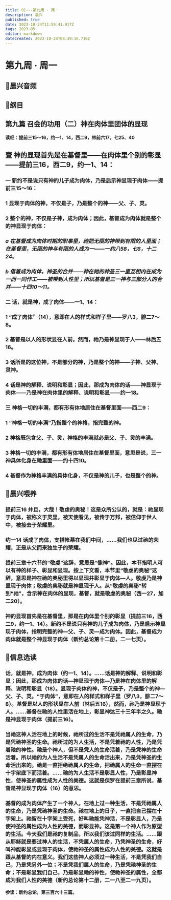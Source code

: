 ```yaml
---
title: 01---第九周 · 周一
description: 晨兴
published: true
date: 2023-10-24T11:59:41.917Z
tags: 2023-05
editor: markdown
dateCreated: 2023-10-24T08:39:16.710Z
---
```


# 第九周 · 周一
## 🎵晨兴音频

## 📖纲目

## 第九篇 召会的功用（二）神在肉体里团体的显现

**读经：提前三15～16，约一1、14，西二9，林前六17，七25、40**

## 壹  神的显现首先是在基督里——在肉体里个别的彰显——提前三16，西二9，约一1、14：

### 一  新约不是说只有神的儿子成为肉体，乃是启示神显现于肉体——提前三15～16：

### 1  显现于肉体的神，不仅是子，乃是整个的神——父、子、灵。

### 2  整个的神，不仅是子神，成为肉体；因此，基督成为肉体就是整个的神显现于肉体：

### *a  在基督成为肉体时期的职事里，祂把无限的神带到有限的人里面；在基督里，无限的神与有限的人成为一——一约八58，七6，十二24。*

### *b  借着成为肉体，神圣的合并——神在祂的神圣三一里互相内在成为一而一同作工——被带到人性里；所以基督是三一神与三部分人的合并——十四10～11。*

### 二  话，就是神，成了肉体——一1、14：

### 1  “成了肉体〞（14），意即在人的样式和样子里——罗八3，腓二7～8。

### 2  基督是以人的形状显在人前，然而，祂乃是神显现于人——林后五16。

### 3  话所是的这位神，不是部分的神，乃是整个的神——子神、父神、灵神。

### 4  话是神的解释、说明和彰显；因此，那成为肉体的话——神显现于肉体——乃是神在肉体里的解释、说明和彰显——约一18。

### 三  神格一切的丰满，都有形有体地居住在基督里面——西二9：

### 1  “神格一切的丰满”乃指整个的神格，指完整的神。

### 2  神格既包含父、子、灵，神格的丰满就必是父、子、灵的丰满。

### 3  神格一切的丰满，都有形有体地居住在基督里面，意思是说，三一神具体化身在祂里面——约十四10。

### 4  基督作为神格丰满的具体化身，不仅是神的儿子，也是整个的神。

## 📖晨兴喂养

### **提前三16    并且，大哉！敬虔的奥秘！这是众所公认的，就是：祂显现于肉体，被称义于灵里，被天使看见，被传于万邦，被信仰于世人中，被接去于荣耀里。**

### **约一14    话成了肉体，支搭帐幕在我们中间，……我们也见过祂的荣耀，正是从父而来独生子的荣耀。**

### 提前三章十六节的“敬虔”这辞，意思是“像神”。因此，本节指明人可以有神的样子、彰显和显现。按上下文看，本节里“敬虔的奥秘”这辞，意思是神在祂的奥秘里得以显现并彰显于肉体—人。敬虔乃是神显现于肉体；敬虔的奥秘就是神显现于人。从“敬虔的奥秘”转到“祂”，含示神在肉体的显现，基督，就是敬虔的奥秘（西一27，加二20）。

### 神的显现首先是在基督里，那是在肉体里个别的彰显（提前三16，西二9，约一1、14）。新约不是说只有神的儿子成为肉体，乃是启示神显现于肉体，指明完整的神—父、子、灵—成为肉体。因此，基督成为肉体就是整个神显现于肉体（新约总论第十二册，二一七页）。

## 📖信息选读

### 话，就是神，成为肉体（约一1、14）。……话是神的解释、说明和彰显；因此，那成为肉体的话—神显现于肉体—乃是神在肉体里的解释、说明和彰显（18）。显现于肉体的神，不仅是子，乃是整个的神—父、子、灵。“于肉体”，意即在人的样式和样子里（罗八3，腓二7～8）。基督是以人的形状显在人前（林后五16），然而，祂乃是神显现于人。……基督在祂的人性里活在地上，彰显神达三十三年半之久。祂是神显现于肉体（提前三16）。

### 当祂这神人活在地上的时候，祂所过的生活不是凭祂属人的生命，乃是凭祂神圣的生命。祂所过的为人生活，不是凭着祂的人性，乃是凭着祂的神性。祂是个神人，但不是凭人的生命活着，乃是凭神的生命活着。所以祂的为人生活不是凭属人的生命活出来，乃是凭神圣的生命活出来的。祂是一直拒绝祂属人的生命，把祂属人的生命一直摆在十字架底下而活着。……祂的为人生活不是彰显人性，乃是彰显神性，使神圣的属性成为人性的美德。这就是保罗在提前三章所说，基督是神显现于肉体（16）的意思。

### 基督的成为肉体产生了一个神人，在地上过一种生活，不是凭祂属人的生命，乃是凭祂神圣的生命。祂在地上的日子，一直把自己摆在十字架上。祂留在十字架上受死，好叫祂能凭神活，不是彰显人，乃是使神圣的属性成为人性的美德，而彰显神。这是第一个神人作为原型的生活。今天我们是祂的复制品，所以我们该过同样的生活。……跟从耶稣就是要过神人的生活，不凭属人的生命，乃凭神圣的生命，好叫神能彰显或显现于肉体，使祂神圣的属性成为人性的美德。这就是跟从基督的内在意义。我们这些神人必须过一种生活，不是凭我们自己，乃是凭另外一位；不是凭我们属人的生命，乃是凭祂神圣的生命；不是彰显我们自己，乃是彰显祂的神性，使祂神圣的属性，全都成为我们人性的美德（新约总论第十二册，二一八至二一九页）。

**参读：新约总论，第三百六十三篇。**
<!-- Google tag (gtag.js) -->
<script async src="https://www.googletagmanager.com/gtag/js?id=G-1P8709Z16T"></script>
<script>
  window.dataLayer = window.dataLayer || [];
  function gtag(){dataLayer.push(arguments);}
  gtag('js', new Date());

  gtag('config', 'G-1P8709Z16T');
</script>
